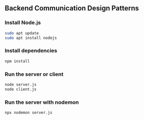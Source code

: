 ## Backend Communication Design Patterns

### Install Node.js

```bash
sudo apt update
sudo apt install nodejs
```

### Install dependencies

```bash
npm install
```

### Run the server or client

```bash
node server.js
node client.js
```

### Run the server with nodemon

```bash
npx nodemon server.js
```
